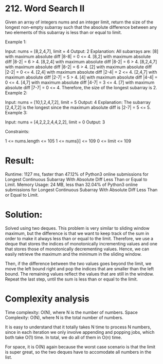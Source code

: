 # 212. Word Search II

Given an array of integers nums and an integer limit, return the size of the longest non-empty subarray such that the absolute difference between any two elements of this subarray is less than or equal to limit.

 

Example 1:

Input: nums = [8,2,4,7], limit = 4
Output: 2 
Explanation: All subarrays are: 
[8] with maximum absolute diff |8-8| = 0 <= 4.
[8,2] with maximum absolute diff |8-2| = 6 > 4. 
[8,2,4] with maximum absolute diff |8-2| = 6 > 4.
[8,2,4,7] with maximum absolute diff |8-2| = 6 > 4.
[2] with maximum absolute diff |2-2| = 0 <= 4.
[2,4] with maximum absolute diff |2-4| = 2 <= 4.
[2,4,7] with maximum absolute diff |2-7| = 5 > 4.
[4] with maximum absolute diff |4-4| = 0 <= 4.
[4,7] with maximum absolute diff |4-7| = 3 <= 4.
[7] with maximum absolute diff |7-7| = 0 <= 4. 
Therefore, the size of the longest subarray is 2.
Example 2:

Input: nums = [10,1,2,4,7,2], limit = 5
Output: 4 
Explanation: The subarray [2,4,7,2] is the longest since the maximum absolute diff is |2-7| = 5 <= 5.
Example 3:

Input: nums = [4,2,2,2,4,4,2,2], limit = 0
Output: 3
 

Constraints:

1 <= nums.length <= 105
1 <= nums[i] <= 109
0 <= limit <= 109

# Result:

Runtime: 1127 ms, faster than 47.12% of Python3 online submissions for Longest Continuous Subarray With Absolute Diff Less Than or Equal to Limit.
Memory Usage: 24 MB, less than 32.04% of Python3 online submissions for Longest Continuous Subarray With Absolute Diff Less Than or Equal to Limit.

# Solution:

Solved using two deques. This problem is very similar to sliding window maximum, but the difference is that we want to keep track of the sum in order to make it always less than or equal to the limit. Therefore, we use a deque that stores the indices of monotonically incrementing values and one that stores those of monotonically decrementing values. Hence, we can easily retrieve the maximum and the minimum in the sliding window.

Then, if the difference between the two values goes beyond the limit, we move the left bound right and pop the indices that are smaller than the left bound. The remaining values reflect the values that are still in the window. Repeat the last step, until the sum is less than or equal to the limit.

# Complexity analysis

Time complexity: O(N), where N is the number of numbers.
Space Complexity: O(N), where N is the total number of numbers. 

It is easy to understand that it totally takes N time to process N numbers, since in each iteration we only involve appending and popping jobs, which both take O(1) time. In total, we do all of them in O(n) time.

For space, it is O(N) again because the worst case scenario is that the limit is super great, so the two deques have to accomodate all numbers in the list. 
